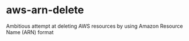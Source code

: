 # aws-arn-delete
Ambitious attempt at deleting AWS resources by using Amazon Resource Name (ARN) format
